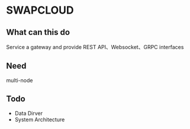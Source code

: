 # SWAPCLOUD

## What can this do

Service a gateway and provide REST API、Websocket、GRPC interfaces

## Need

multi-node

## Todo

* Data Dirver
* System Architecture
